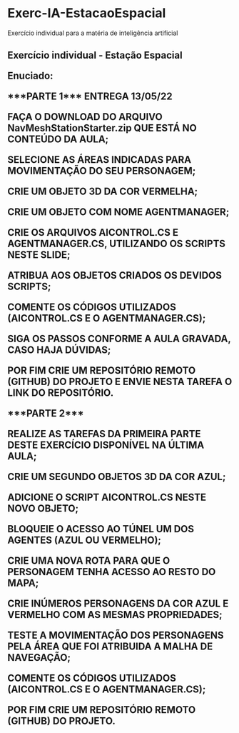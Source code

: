 # Exerc-IA-EstacaoEspacial
Exercício individual para a matéria de inteligência artificial

<p><H2>Exercício individual - Estação Espacial
  
  <p> Enuciado:
   <p> ***PARTE 1*** ENTREGA 13/05/22

<p>FAÇA O DOWNLOAD DO ARQUIVO NavMeshStationStarter.zip QUE ESTÁ NO CONTEÚDO DA AULA;

<p>SELECIONE AS ÁREAS INDICADAS PARA MOVIMENTAÇÃO DO SEU PERSONAGEM;

<p>CRIE UM OBJETO 3D DA COR VERMELHA;

<p>CRIE UM OBJETO COM NOME AGENTMANAGER;

<p>CRIE OS ARQUIVOS AICONTROL.CS E AGENTMANAGER.CS, UTILIZANDO OS SCRIPTS NESTE SLIDE;

<p>ATRIBUA AOS OBJETOS CRIADOS OS DEVIDOS SCRIPTS;

<p>COMENTE OS CÓDIGOS UTILIZADOS (AICONTROL.CS E O AGENTMANAGER.CS);

<p>SIGA OS PASSOS CONFORME A AULA GRAVADA, CASO HAJA DÚVIDAS;

<p>POR FIM CRIE UM REPOSITÓRIO REMOTO (GITHUB) DO PROJETO E ENVIE NESTA TAREFA O LINK DO REPOSITÓRIO.

<p>***PARTE 2*** 

<p>REALIZE AS TAREFAS DA PRIMEIRA PARTE DESTE EXERCÍCIO DISPONÍVEL NA ÚLTIMA AULA;

<p>CRIE UM SEGUNDO OBJETOS 3D DA COR AZUL;

<p>ADICIONE O SCRIPT AICONTROL.CS NESTE NOVO OBJETO;

<p>BLOQUEIE O ACESSO AO TÚNEL UM DOS AGENTES (AZUL OU VERMELHO);

<p>CRIE UMA NOVA ROTA PARA QUE O PERSONAGEM TENHA ACESSO AO RESTO DO MAPA;

<p>CRIE INÚMEROS PERSONAGENS DA COR AZUL E VERMELHO COM AS MESMAS PROPRIEDADES;

<p>TESTE A MOVIMENTAÇÃO DOS PERSONAGENS PELA ÁREA QUE FOI ATRIBUIDA A MALHA DE NAVEGAÇÃO;

<p>COMENTE OS CÓDIGOS UTILIZADOS (AICONTROL.CS E O AGENTMANAGER.CS);

<p>POR FIM CRIE UM REPOSITÓRIO REMOTO (GITHUB) DO PROJETO.
